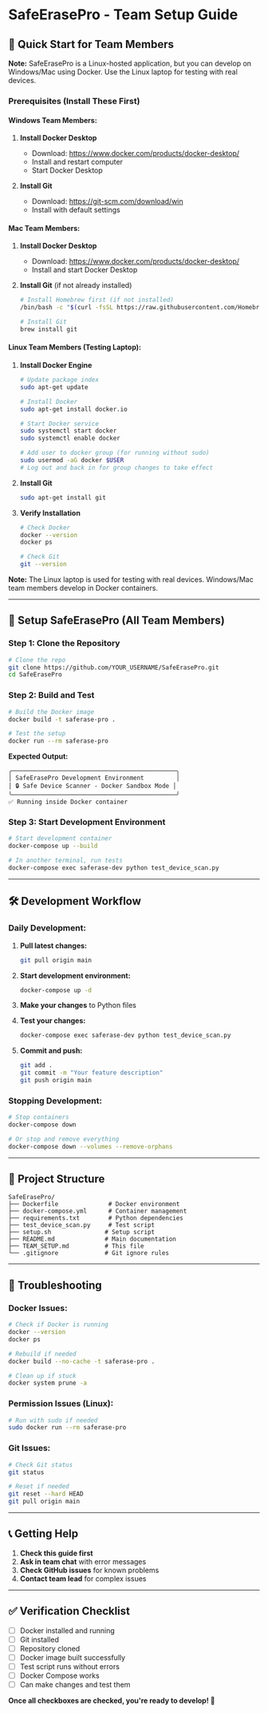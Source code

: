 # SafeErasePro - Team Setup Guide

## 🎯 **Quick Start for Team Members**

**Note:** SafeErasePro is a Linux-hosted application, but you can develop on Windows/Mac using Docker. Use the Linux laptop for testing with real devices.

### **Prerequisites (Install These First)**

#### **Windows Team Members:**
1. **Install Docker Desktop**
   - Download: https://www.docker.com/products/docker-desktop/
   - Install and restart computer
   - Start Docker Desktop

2. **Install Git**
   - Download: https://git-scm.com/download/win
   - Install with default settings

#### **Mac Team Members:**
1. **Install Docker Desktop**
   - Download: https://www.docker.com/products/docker-desktop/
   - Install and start Docker Desktop

2. **Install Git** (if not already installed)
   ```bash
   # Install Homebrew first (if not installed)
   /bin/bash -c "$(curl -fsSL https://raw.githubusercontent.com/Homebrew/install/HEAD/install.sh)"
   
   # Install Git
   brew install git
   ```

#### **Linux Team Members (Testing Laptop):**
1. **Install Docker Engine**
   ```bash
   # Update package index
   sudo apt-get update
   
   # Install Docker
   sudo apt-get install docker.io
   
   # Start Docker service
   sudo systemctl start docker
   sudo systemctl enable docker
   
   # Add user to docker group (for running without sudo)
   sudo usermod -aG docker $USER
   # Log out and back in for group changes to take effect
   ```

2. **Install Git**
   ```bash
   sudo apt-get install git
   ```

3. **Verify Installation**
   ```bash
   # Check Docker
   docker --version
   docker ps
   
   # Check Git
   git --version
   ```

**Note:** The Linux laptop is used for testing with real devices. Windows/Mac team members develop in Docker containers.

---

## 🚀 **Setup SafeErasePro (All Team Members)**

### **Step 1: Clone the Repository**
```bash
# Clone the repo
git clone https://github.com/YOUR_USERNAME/SafeErasePro.git
cd SafeErasePro
```

### **Step 2: Build and Test**
```bash
# Build the Docker image
docker build -t saferase-pro .

# Test the setup
docker run --rm saferase-pro
```

**Expected Output:**
```
╭──────────────────────────────────────────────╮
│ SafeErasePro Development Environment         │
│ 🔒 Safe Device Scanner - Docker Sandbox Mode │
╰──────────────────────────────────────────────╯
✅ Running inside Docker container
```

### **Step 3: Start Development Environment**
```bash
# Start development container
docker-compose up --build

# In another terminal, run tests
docker-compose exec saferase-dev python test_device_scan.py
```

---

## 🛠️ **Development Workflow**

### **Daily Development:**
1. **Pull latest changes:**
   ```bash
   git pull origin main
   ```

2. **Start development environment:**
   ```bash
   docker-compose up -d
   ```

3. **Make your changes** to Python files

4. **Test your changes:**
   ```bash
   docker-compose exec saferase-dev python test_device_scan.py
   ```

5. **Commit and push:**
   ```bash
   git add .
   git commit -m "Your feature description"
   git push origin main
   ```

### **Stopping Development:**
```bash
# Stop containers
docker-compose down

# Or stop and remove everything
docker-compose down --volumes --remove-orphans
```

---

## 📁 **Project Structure**

```
SafeErasePro/
├── Dockerfile              # Docker environment
├── docker-compose.yml      # Container management
├── requirements.txt        # Python dependencies
├── test_device_scan.py     # Test script
├── setup.sh               # Setup script
├── README.md              # Main documentation
├── TEAM_SETUP.md          # This file
└── .gitignore             # Git ignore rules
```

---

## 🔧 **Troubleshooting**

### **Docker Issues:**
```bash
# Check if Docker is running
docker --version
docker ps

# Rebuild if needed
docker build --no-cache -t saferase-pro .

# Clean up if stuck
docker system prune -a
```

### **Permission Issues (Linux):**
```bash
# Run with sudo if needed
sudo docker run --rm saferase-pro
```

### **Git Issues:**
```bash
# Check Git status
git status

# Reset if needed
git reset --hard HEAD
git pull origin main
```

---

## 📞 **Getting Help**

1. **Check this guide first**
2. **Ask in team chat** with error messages
3. **Check GitHub issues** for known problems
4. **Contact team lead** for complex issues

---

## ✅ **Verification Checklist**

- [ ] Docker installed and running
- [ ] Git installed
- [ ] Repository cloned
- [ ] Docker image built successfully
- [ ] Test script runs without errors
- [ ] Docker Compose works
- [ ] Can make changes and test them

**Once all checkboxes are checked, you're ready to develop! 🎉**
